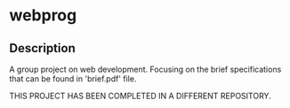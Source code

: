 # webprog

## Description

A group project on web development. Focusing on the brief specifications that can be found in 'brief.pdf' file. 

THIS PROJECT HAS BEEN COMPLETED IN A DIFFERENT REPOSITORY.
